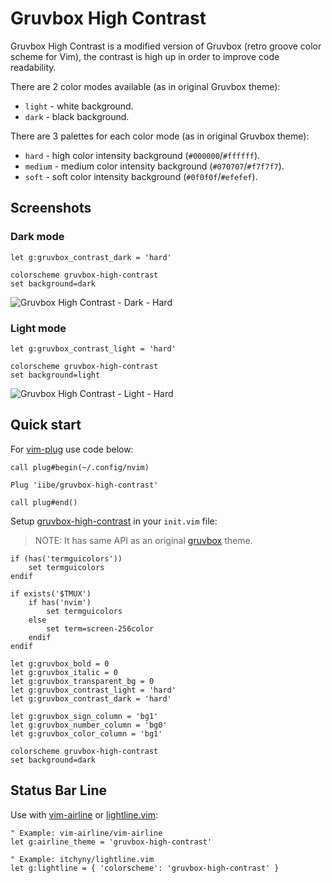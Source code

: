 # Gruvbox High Contrast

Gruvbox High Contrast is a modified version of Gruvbox (retro groove color
scheme for Vim), the contrast is high up in order to improve code readability.

There are 2 color modes available (as in original Gruvbox theme):

- `light` - white background.
- `dark` - black background.

There are 3 palettes for each color mode (as in original Gruvbox theme):

- `hard` - high color intensity background (`#000000`/`#ffffff`).
- `medium` - medium color intensity background (`#070707`/`#f7f7f7`).
- `soft` - soft color intensity background (`#0f0f0f`/`#efefef`).

## Screenshots

### Dark mode

```vim
let g:gruvbox_contrast_dark = 'hard'

colorscheme gruvbox-high-contrast
set background=dark
```

![Gruvbox High Contrast - Dark - Hard][img-gruvbox-d-hard]

### Light mode

```vim
let g:gruvbox_contrast_light = 'hard'

colorscheme gruvbox-high-contrast
set background=light
```

![Gruvbox High Contrast - Light - Hard][img-gruvbox-l-hard]

## Quick start

For [vim-plug][vim-plug] use code below:

<!-- Plug 'morhetz/gruvbox' -->
<!-- Plug 'iibe/gruvbox-hc' -->

```vim
call plug#begin(~/.config/nvim)

Plug 'iibe/gruvbox-high-contrast'

call plug#end()
```

Setup [gruvbox-high-contrast][gruvbox-high-contrast] in your `init.vim` file:

> NOTE: It has same API as an original [gruvbox][gruvbox] theme.

```vim
if (has('termguicolors'))
    set termguicolors
endif

if exists('$TMUX')
    if has('nvim')
        set termguicolors
    else
        set term=screen-256color
    endif
endif

let g:gruvbox_bold = 0
let g:gruvbox_italic = 0
let g:gruvbox_transparent_bg = 0
let g:gruvbox_contrast_light = 'hard'
let g:gruvbox_contrast_dark = 'hard'

let g:gruvbox_sign_column = 'bg1'
let g:gruvbox_number_column = 'bg0'
let g:gruvbox_color_column = 'bg1'

colorscheme gruvbox-high-contrast
set background=dark
```

## Status Bar Line

Use with [vim-airline][vim-airline] or [lightline.vim][lightline.vim]:

```vim
" Example: vim-airline/vim-airline
let g:airline_theme = 'gruvbox-high-contrast'

" Example: itchyny/lightline.vim
let g:lightline = { 'colorscheme': 'gruvbox-high-contrast' }
```

<!-- Resourses -->

[vim-plug]: https://github.com/junegunn/vim-plug
[gruvbox]: https://github.com/morhetz/gruvbox
[gruvbox-high-contrast]: https://github.com/iibe/gruvbox-high-contrast
[vim-airline]: https://github.com/vim-airline/vim-airline
[lightline.vim]: https://github.com/itchyny/lightline.vim
[img-gruvbox-l-hard]: https://i.imgur.com/i9qoq4O.png
[img-gruvbox-d-hard]: https://i.imgur.com/5lwvOJZ.png
